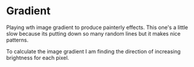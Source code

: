 # Gradient

Playing wth image gradient to produce painterly effects. This one's a little slow because its putting down so many random lines but it makes nice patterns.

To calculate the image gradient I am finding the direction of increasing brightness for each pixel.